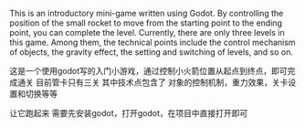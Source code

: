 This is an introductory mini-game written using Godot.
By controlling the position of the small rocket to move from the starting point to the ending point, you can complete the level.
Currently, there are only three levels in this game.
Among them, the technical points include the control mechanism of objects, the gravity effect, the setting and switching of levels, and so on. 

这是一个使用godot写的入门小游戏，通过控制小火箭位置从起点到终点，即可完成通关 目前管卡只有三关
其中技术点包含了 对象的控制机制，重力效果，关卡设置和切换等等

让它跑起来
需要先安装godot，打开godot，在项目中直接打开即可

